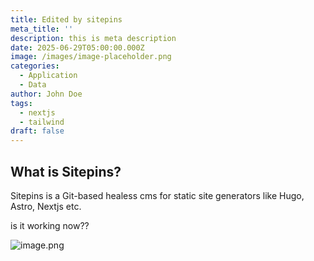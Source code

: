 ```yaml
---
title: Edited by sitepins
meta_title: ''
description: this is meta description
date: 2025-06-29T05:00:00.000Z
image: /images/image-placeholder.png
categories:
  - Application
  - Data
author: John Doe
tags:
  - nextjs
  - tailwind
draft: false
---
```

## What is Sitepins?

Sitepins is a Git-based healess cms for static site generators like Hugo, Astro, Nextjs etc.

is it working now??

![image.png](/images/image.png)
